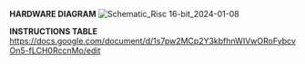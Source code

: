  **HARDWARE DIAGRAM**
![Schematic_Risc 16-bit_2024-01-08](https://github.com/cojocarucristian05/VerilogProiectFIC/assets/93082736/5eace5b7-43a0-45bc-91ff-358c81f98dc1)

**INSTRUCTIONS TABLE**
https://docs.google.com/document/d/1s7pw2MCp2Y3kbfhnWIVwORoFybcvOn5-fLCH0RccnMo/edit
